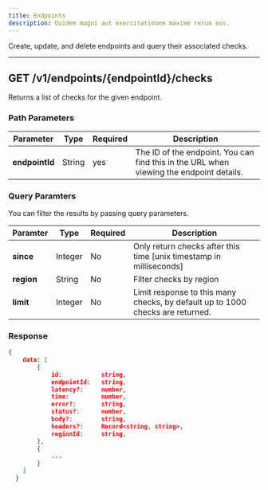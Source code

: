 ```yaml
---
title: Endpoints
description: Quidem magni aut exercitationem maxime rerum eos.
---
```


Create, update, and delete endpoints and query their associated checks.

---


## **GET** /v1/endpoints/{endpointId}/checks

Returns a list of checks for the given endpoint.

### Path Parameters

| Parameter      | Type   | Required | Description                                                                             |
| -------------- | ------ | -------- | --------------------------------------------------------------------------------------- |
| **endpointId** | String | yes      | The ID of the endpoint. You can find this in the URL when viewing the endpoint details. |

### Query Paramters

You can filter the results by passing query parameters. 


| Paramter | Type   | Required | Description                                                         |
|----------|--------|----------|---------------------------------------------------------------------|
| **since**    | Integer    | No       | Only return checks after this time [unix timestamp in milliseconds] |
| **region**   | String | No       | Filter checks by region                                             |
| **limit**    | Integer    | No       | Limit response to this many checks, by default up to 1000 checks are returned.                                  |

### Response

```json
{
    data: [
        {
            id:           string,
            endpointId:   string,
            latency?:     number,
            time:         number,
            error?:       string,
            status?:      number,
            body?:        string,
            headers?:     Record<string, string>,
            regionId:     string,
        },
        {
            ...
        }
    ]
  }
```
